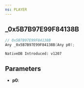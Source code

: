 ```yaml
---
ns: PLAYER
---
```

## _0x5B7B97E99F84138B

```c
// 0x5B7B97E99F84138B
Any _0x5B7B97E99F84138B(Any p0);
```

```
NativeDB Introduced: v1207
```

## Parameters
* **p0**:
